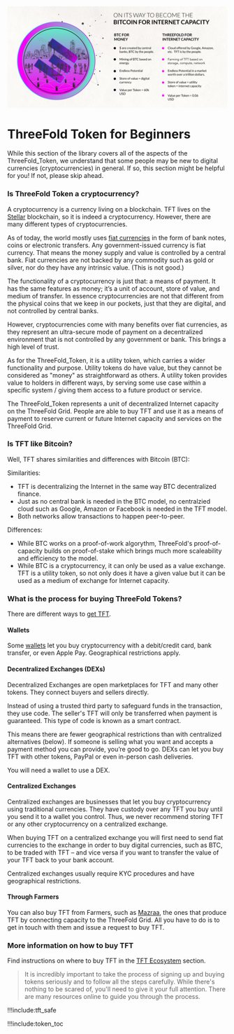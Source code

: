 ![](img/tft_like_btc_.jpg)

# ThreeFold Token for Beginners

While this section of the library covers all of the aspects of the ThreeFold_Token, we  understand that some people may be new to digital currencies (cryptocurrencies) in general. If so, this section might be helpful for you! If not, please skip ahead.

### Is ThreeFold Token a cryptocurrency?

A cryptocurrency is a currency living on a blockchain. TFT lives on the [Stellar](tft_stellar_dex) blockchain, so it is indeed a cryptocurrency. However, there are many different types of cryptocurrencies.

As of today, the world mostly uses [fiat currencies](https://en.wikipedia.org/wiki/Fiat_money) in the form of bank notes, coins or electronic transfers. Any government-issued currency is fiat currency. That means the money supply and value is controlled by a central bank. Fiat currencies are not backed by any commodity such as gold or silver, nor do they have any intrinsic value. (This is not good.)

The functionality of a cryptocurrency is just that: a means of payment. It has the same features as money; it’s a unit of account, store of value, and medium of transfer. In essence cryptocurrencies are not that different from the physical coins that we keep in our pockets, just that they are digital, and not controlled by central banks.

However, cryptocurrencies come with many benefits over fiat currencies, as they represent an ultra-secure mode of payment on a decentralized environment that is not controlled by any government or bank. This brings a high level of trust.

As for the ThreeFold_Token, it is a utility token, which carries a wider functionality and purpose. Utility tokens do have value, but they cannot be considered as "money" as straightforward as others. A utility token provides value to holders in different ways, by serving some use case within a specific system / giving them access to a future product or service.

The ThreeFold_Token represents a unit of decentralized Internet capacity on the ThreeFold Grid. People are able to buy TFT and use it as a means of payment to reserve current or future Internet capacity and services on the ThreeFold Grid.

### Is TFT like Bitcoin?

Well, TFT shares similarities and differences with Bitcoin (BTC):

Similarities:

- TFT is decentralizing the Internet in the same way BTC decentralized finance.
- Just as no central bank is needed in the BTC model, no centralzied cloud such as Google, Amazon or Facebook is needed in the TFT model.
- Both networks allow transactions to happen peer-to-peer.

Differences:

- While BTC works on a proof-of-work algorythm, ThreeFold's proof-of-capacity builds on proof-of-stake which brings much more scaleability and efficiency to the model.
- While BTC is a cryptocurrency, it can only be used as a value exchange. TFT is a utility token, so not only does it have a given value but it can be used as a medium of exchange for Internet capacity.

### What is the process for buying ThreeFold Tokens?

There are different ways to [get TFT](how_to_buy).

#### Wallets

Some [wallets](threefold_wallets) let you buy cryptocurrency with a debit/credit card, bank transfer, or even Apple Pay. Geographical restrictions apply.

#### Decentralized Exchanges (DEXs)

Decentralized Exchanges are open marketplaces for TFT and many other tokens. They connect buyers and sellers directly.

Instead of using a trusted third party to safeguard funds in the transaction, they use code. The seller's TFT will only be transferred when payment is guaranteed. This type of code is known as a smart contract.

This means there are fewer geographical restrictions than with centralized alternatives (below). If someone is selling what you want and accepts a payment method you can provide, you’re good to go. DEXs can let you buy TFT with other tokens, PayPal or even in-person cash deliveries.

You will need a wallet to use a DEX.

#### Centralized Exchanges

Centralized exchanges are businesses that let you buy cryptocurrency using traditional currencies. They have custody over any TFT you buy until you send it to a wallet you control. Thus, we never recommend storing TFT or any other cryptocurrency on a centralized exchange.

When buying TFT on a centralized exchange you will first need to send fiat currencies to the exchange in order to buy digital currencies, such as BTC, to be traded with TFT – and vice versa if you want to transfer the value of your TFT back to your bank account.

Centralized exchanges usually require KYC procedures and have geographical restrictions.

#### Through Farmers

You can also buy TFT from Farmers, such as [Mazraa](mazraa), the ones that produce TFT by connecting capacity to the ThreeFold Grid. All you have to do is to get in touch with them and issue a request to buy TFT.

### More information on how to buy TFT

Find instructions on where to buy TFT in the [TFT Ecosystem](tft_ecosystem) section.

> It is incredibly important to take the process of signing up and buying tokens seriously and to follow all the steps carefully. While there's nothing to be scared of, you'll need to give it your full attention. There are many resources online to  guide you through the process.

!!!include:tft_safe

!!!include:token_toc

